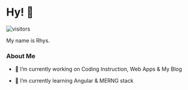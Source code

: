 
<h1> Hy! 👋 </h1>

![visitors](https://visitor-badge.glitch.me/badge?page_id=hy-js.hy-js)
 

</p>
<div size='20px'> My name is Rhys. </h1>
</div>

<h3> About Me </h3>

- 🔭 I’m currently working on Coding Instruction, Web Apps & My Blog

- 🌱 I’m currently learning Angular & MERNG stack
